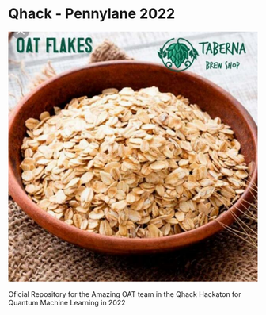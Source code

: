 # Qhack - Pennylane 2022

![Oat logo](/images/oat.jpg)

Oficial Repository for the Amazing OAT team in the Qhack Hackaton for Quantum Machine Learning in 2022
